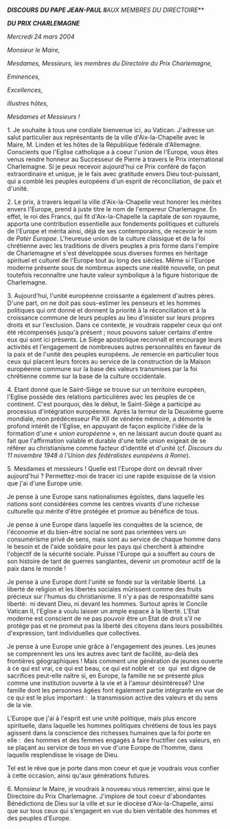 ***DISCOURS*** ***DU PAPE JEAN-PAUL II**AUX MEMBRES DU DIRECTOIRE***

***DU PRIX CHARLEMAGNE***

*Mercredi 24 mars 2004*

*Monsieur le Maire,*

*Mesdames, Messieurs, les membres du Directoire du Prix Charlemagne,*

*Eminences,*

*Excellences,*

*illustres hôtes,*

*Mesdames et Messieurs !*

1. Je souhaite à tous une cordiale bienvenue ici, au Vatican. J'adresse un salut particulier aux représentants de la ville d'Aix-la-Chapelle avec le Maire, M. Linden et les hôtes de la République fédérale d'Allemagne. Conscients que l'Eglise catholique a à coeur l'union de l'Europe, vous êtes venus rendre honneur au Successeur de Pierre à travers le Prix international Charlemagne. Si je peux recevoir aujourd'hui ce Prix conféré de façon extraordinaire et unique, je le fais avec gratitude envers Dieu tout-puissant, qui a comblé les peuples européens d'un esprit de réconciliation, de paix et d'unité.

2. Le prix, à travers lequel la ville d'Aix-la-Chapelle veut honorer les mérites envers l'Europe, prend à juste titre le nom de l'empereur Charlemagne. En effet, le roi des Francs, qui fit d'Aix-la-Chapelle la capitale de son royaume, apporta une contribution essentielle aux fondements politiques et culturels de l'Europe et mérita ainsi, déjà de ses contemporains, de recevoir le nom de *Pater Europae*. L'heureuse union de la culture classique et de la foi chrétienne avec les traditions de divers peuples a pris forme dans l'empire de Charlemagne et s'est développée sous diverses formes en héritage spirituel et culturel de l'Europe tout au long des siècles. Même si l'Europe moderne présente sous de nombreux aspects une réalité nouvelle, on peut toutefois reconnaître une haute valeur symbolique à la figure historique de Charlemagne.

3. Aujourd'hui, l'unité européenne croissante a également d'autres pères. D'une part, on ne doit pas sous-estimer les penseurs et les hommes politiques qui ont donné et donnent la priorité à la réconciliation et à la croissance commune de leurs peuples au lieu d'insister sur leurs propres droits et sur l'exclusion. Dans ce contexte, je voudrais rappeler ceux qui ont été récompensés jusqu'à présent ; nous pouvons saluer certains d'entre eux qui sont ici présents. Le Siège apostolique reconnaît et encourage leurs activités et l'engagement de nombreuses autres personnalités en faveur de la paix et de l'unité des peuples européens. Je remercie en particulier tous ceux qui placent leurs forces au service de la construction de la Maison européenne commune sur la base des valeurs transmises par la foi chrétienne comme sur la base de la culture occidentale.

4. Etant donné que le Saint-Siège se trouve sur un territoire européen, l'Eglise possède des relations particulières avec les peuples de ce continent. C'est pourquoi, dès le début, le Saint-Siège a participé au processus d'intégration européenne. Après la terreur de la Deuxième guerre mondiale, mon prédécesseur Pie XII de vénérée mémoire, a démontré le profond intérêt de l'Eglise, en appuyant de façon explicite l'idée de la formation d'une « *union européenne* », en ne laissant aucun doute quant au fait que l'affirmation valable et durable d'une telle union exigeait de se référer au christianisme comme facteur d'identité et d'unité (cf. *Discours du 11 novembre 1948 à l'Union des fédéralistes européens à Rome*).

5. Mesdames et messieurs ! Quelle est l'Europe dont on devrait rêver aujourd'hui ? Permettez-moi de tracer ici une rapide esquisse de la vision que j'ai d'une Europe unie.

Je pense à une Europe sans nationalismes égoïstes, dans laquelle les nations sont considérées comme les centres vivants d'une richesse culturelle qui mérite d'être protégée et promue au bénéfice de tous.

Je pense à une Europe dans laquelle les conquêtes de la science, de l'économie et du bien-être social ne sont pas orientées vers un consumérisme privé de sens, mais sont au service de chaque homme dans le besoin et de l'aide solidaire pour les pays qui cherchent à atteindre l'objectif de la sécurité sociale. Puisse l'Europe qui a souffert au cours de son histoire de tant de guerres sanglantes, devenir un promoteur actif de la paix dans le monde !

Je pense à une Europe dont l'unité se fonde sur la véritable liberté. La liberté de religion et les libertés sociales mûrissent comme des fruits précieux sur l'humus du christianisme. Il n'y a pas de responsabilité sans liberté:  ni devant Dieu, ni devant les hommes. Surtout après le Concile Vatican II, l'Eglise a voulu laisser un ample espace à la liberté. L'Etat moderne est conscient de ne pas pouvoir être un Etat de droit s'il ne protège pas et ne promeut pas la liberté des citoyens dans leurs possibilités d'expression, tant individuelles que collectives.

Je pense à une Europe unie grâce à l'engagement des jeunes. Les jeunes se comprennent les uns les autres avec tant de facilité, au-delà des frontières géographiques ! Mais comment une génération de jeunes ouverte à ce qui est vrai, ce qui est beau, ce qui est noble et  ce  qui  est digne de sacrifices peut-elle naître si, en Europe, la famille ne se présente plus comme une institution ouverte à la vie et à l'amour désintéressé? Une famille dont les personnes âgées font également partie intégrante en vue de ce qui est le plus important :  la transmission active des valeurs et du sens de la vie.

L'Europe que j'ai à l'esprit est une unité politique, mais plus encore spirituelle, dans laquelle les hommes politiques chrétiens de tous les pays agissent dans la conscience des richesses humaines que la foi porte en elle :  des hommes et des femmes engagés à faire fructifier ces valeurs, en se plaçant au service de tous en vue d'une Europe de l'homme, dans laquelle resplendisse le visage de Dieu.

Tel est le rêve que je porte dans mon coeur et que je voudrais vous confier à cette occasion, ainsi qu'aux générations futures.

6. Monsieur le Maire, je voudrais à nouveau vous remercier, ainsi que le Directoire du Prix Charlemagne. J'implore de tout coeur d'abondantes Bénédictions de Dieu sur la ville et sur le diocèse d'Aix-la-Chapelle, ainsi que sur tous ceux qui s'engagent en vue du bien véritable des hommes et des peuples d'Europe.